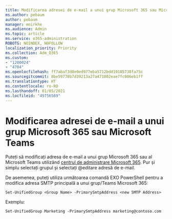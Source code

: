 ```yaml
---
title: Modificarea adresei de e-mail a unui grup Microsoft 365 sau Microsoft Teams
ms.author: pebaum
author: pebaum
manager: mnirkhe
ms.audience: Admin
ms.topic: article
ms.service: o365-administration
ROBOTS: NOINDEX, NOFOLLOW
localization_priority: Priority
ms.collection: Adm_O365
ms.custom:
- "1200024"
- "4704"
ms.openlocfilehash: ff7abaf3d8e0ed977eba5712bdd19185738fa75c
ms.sourcegitcommit: 8be59778b7d39213a27a471802eae7fc006eb1ff
ms.translationtype: HT
ms.contentlocale: ro-RO
ms.lasthandoff: 01/05/2021
ms.locfileid: "49756569"
---
```

# <a name="change-email-address-of-a-microsoft-365-group-or-microsoft-teams"></a>Modificarea adresei de e-mail a unui grup Microsoft 365 sau Microsoft Teams

Puteți să modificați adresa de e-mail a unui grup Microsoft 365 sau al Microsoft Teams utilizând [centrul de administrare Microsoft 365](https://admin.microsoft.com/). Pur și simplu selectați grupul și selectați @editare adresă de e-mail.

De asemenea, puteți utiliza următoarea comandă EXO PowerShell pentru a modifica adresa SMTP principală a unui grup/Teams Microsoft 365:

`Set-UnifiedGroup <Group Name> -PrimarySmtpAddress <new SMTP Address>`

Exemplu:

`Set-UnifiedGroup Marketing -PrimarySmtpAddress marketing@contoso.com`
